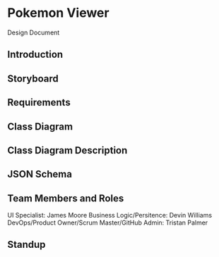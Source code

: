 # Pokemon Viewer
Design Document

## Introduction

## Storyboard

## Requirements

## Class Diagram

## Class Diagram Description

## JSON Schema

## Team Members and Roles

UI Specialist: James Moore
Business Logic/Persitence: Devin Williams
DevOps/Product Owner/Scrum Master/GitHub Admin: Tristan Palmer

## Standup

